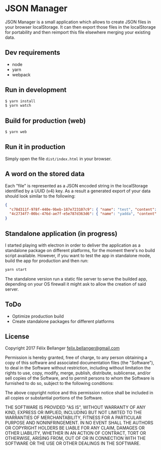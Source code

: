 # JSON Manager

JSON Manager is a small application which allows to create JSON files in your browser localStorage. It can then export those files in the localStorage for portability and then reimport this file elsewhere merging your existing data.

## Dev requirements

* node
* yarn
* webpack

## Run in development

```sh
$ yarn install
$ yarn watch
```

## Build for production (web)

```sh
$ yarn web
```

## Run it in production

Simply open the file `dist/index.html` in your browser.

## A word on the stored data

Each "file" is represented as a JSON encoded string in the localStorage identified by a UUID (v4) key. As a result a generated export of your data should look similar to the following:

```json
{
  "c78d311f-978f-440e-9beb-187e723107c9": { "name": "test", "content": "[1, 2, 3]" },
  "4c2734f7-00bc-476d-ae7f-e5e787d363d6": { "name": "yadda", "content": "{\"key\":\"value\",\"int\":6}" }
}
```

## Standalone application (in progress)

I started playing with electron in order to deliver the application as a standalone package on different platforms, for the moment there's no build script available. However, if you want to test the app in standalone mode, build the app for production and then run:

```sh
yarn start
```

The standalone version run a static file server to serve the builded app, depending on your OS firewall it might ask to allow the creation of said server.

## ToDo

* Optimize production build
* Create standalone packages for different platforms

## License

Copyright 2017 Félix Bellanger <felix.bellanger@gmail.com>

Permission is hereby granted, free of charge, to any person obtaining a copy of this software and associated documentation files (the "Software"), to deal in the Software without restriction, including without limitation the rights to use, copy, modify, merge, publish, distribute, sublicense, and/or sell copies of the Software, and to permit persons to whom the Software is furnished to do so, subject to the following conditions:

The above copyright notice and this permission notice shall be included in all copies or substantial portions of the Software.

THE SOFTWARE IS PROVIDED "AS IS", WITHOUT WARRANTY OF ANY KIND, EXPRESS OR IMPLIED, INCLUDING BUT NOT LIMITED TO THE WARRANTIES OF MERCHANTABILITY, FITNESS FOR A PARTICULAR PURPOSE AND NONINFRINGEMENT. IN NO EVENT SHALL THE AUTHORS OR COPYRIGHT HOLDERS BE LIABLE FOR ANY CLAIM, DAMAGES OR OTHER LIABILITY, WHETHER IN AN ACTION OF CONTRACT, TORT OR OTHERWISE, ARISING FROM, OUT OF OR IN CONNECTION WITH THE SOFTWARE OR THE USE OR OTHER DEALINGS IN THE SOFTWARE.